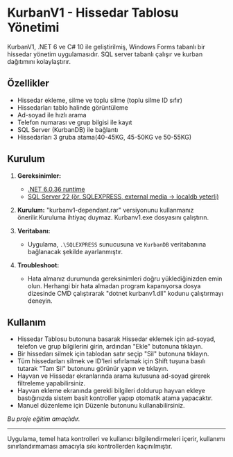 # KurbanV1 - Hissedar Tablosu Yönetimi

KurbanV1, .NET 6 ve C# 10 ile geliştirilmiş, Windows Forms tabanlı bir hissedar yönetim uygulamasıdır. SQL server tabanlı çalışır ve kurban dağıtımını kolaylaştırır.

## Özellikler

- Hissedar ekleme, silme ve toplu silme (toplu silme ID sıfır)
- Hissedarları tablo halinde görüntüleme
- Ad-soyad ile hızlı arama
- Telefon numarası ve grup bilgisi ile kayıt
- SQL Server (KurbanDB) ile bağlantı
- Hissedarları 3 gruba atama(40-45KG, 45-50KG ve 50-55KG)

## Kurulum

1. **Gereksinimler:**
   - [.NET 6.0.36 runtime](https://dotnet.microsoft.com/en-us/download/dotnet/6.0/runtime)
   - [SQL Server 22 (ör. SQLEXPRESS, external media -> localdb yeterli)](https://download.microsoft.com/download/5/1/4/5145fe04-4d30-4b85-b0d1-39533663a2f1/SQL2022-SSEI-Expr.exe)

2. **Kurulum:**
   "kurbanv1-dependant.rar" versiyonunu kullanmanız önerilir.Kuruluma ihtiyaç duymaz. Kurbanv1.exe dosyasını çalıştırın.

3. **Veritabanı:**
   - Uygulama, `.\SQLEXPRESS` sunucusuna ve `KurbanDB` veritabanına bağlanacak şekilde ayarlanmıştır.
  
4. **Troubleshoot:**
   - Hata almanız durumunda gereksinimleri doğru yüklediğinizden emin olun. Herhangi bir hata almadan program kapanıyorsa dosya dizesinde CMD çalıştırarak "dotnet kurbanv1.dll" kodunu çalıştırmayı deneyin.

## Kullanım

- Hissedar Tablosu butonuna basarak Hissedar eklemek için ad-soyad, telefon ve grup bilgilerini girin, ardından "Ekle" butonuna tıklayın.
- Bir hissedarı silmek için tablodan satır seçip "Sil" butonuna tıklayın.
- Tüm hissedarları silmek ve ID'leri sıfırlamak için Shift tuşuna basılı tutarak "Tam Sil" butonunu görünür yapın ve tıklayın.
- Hayvan ve Hissedar ekranlarında arama kutusuna ad-soyad girerek filtreleme yapabilirsiniz.
- Hayvan ekleme ekranında gerekli bilgileri doldurup hayvan ekleye bastığınızda sistem basit kontroller yapıp otomatik atama yapacaktır.
- Manuel düzenleme için Düzenle butonunu kullanabilirsiniz.

*Bu proje eğitim amaçlıdır.*

---

Uygulama, temel hata kontrolleri ve kullanıcı bilgilendirmeleri içerir, kullanımı sınırlandırmaması amacıyla sıkı kontrollerden kaçınılmıştır.
